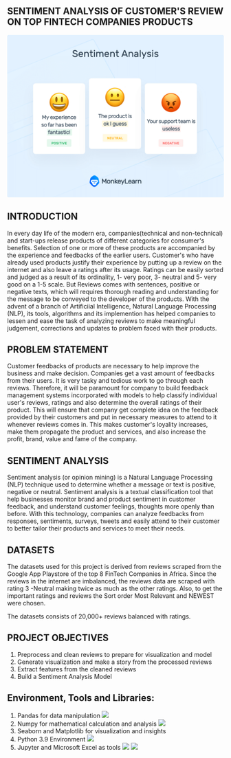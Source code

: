 ## SENTIMENT ANALYSIS OF CUSTOMER'S REVIEW ON TOP FINTECH COMPANIES PRODUCTS 

![](sentiment.png)

## INTRODUCTION
In every day life of the modern era, companies(technical and non-technical) and start-ups release products of different categories for consumer's benefits. Selection of one or more of these products are accompanied by the experience and feedbacks of the earlier users. Customer's who have already used products justify their experience by putting up a review on the internet and also leave a ratings after its usage. Ratings can be easily sorted and judged as a result of its ordinality, 1- very poor, 3- neutral and 5- very good on a 1-5 scale. But Reviews comes with sentences, positive or negative texts, which will requires thorough reading and understanding for the message to be conveyed to the developer of the products. 
With the advent of a branch of Artificiial Intelligence, Natural Language Processing (NLP), its tools, algorithms and its implemention has helped companies to lessen and ease the task of analyzing reviews to make meaningful judgement, corrections and updates to problem faced with their products.

## PROBLEM STATEMENT
Customer feedbacks of products are necessary to help improve the business and make decision. Companies get a vast amount of feedbacks from their users. It is very tasky and tedious work to go through each reviews. Therefore, it will be paramount for company to build feedback management systems incorporated with models to help classify individual user's reviews, ratings and also determine the overall ratings of their product. This will ensure that company get complete idea on the feedback provided by their customers and put in necessary measures to attend to it whenever reviews comes in. This makes customer's loyality increases, make them propagate the product and services, and also increase the profit, brand, value and fame of the company.

## SENTIMENT ANALYSIS
Sentiment analysis (or opinion mining) is a Natural Language Processing (NLP) technique used to determine whether a message or text is positive, negative or neutral. Sentiment analysis is a textual classification tool that help businesses monitor brand and product sentiment in customer feedback, and understand customer feelings, thoughts more openly than before. With this technology, companies can analyze feedbacks from responses, sentiments, surveys, tweets and easily attend to their customer to better tailor their products and services to meet their needs.

## DATASETS
The datasets used for this project is derived from reviews scraped from the Google App Playstore of the top 8 FinTech Companies in Africa.
Since the reviews in the internet are imbalanced, the reviews data are scraped with rating 3 -Neutral making twice as much as the other ratings. Also, to get the important ratings and reviews the Sort order Most Relevant and NEWEST were chosen.

The datasets consists of 20,000+ reviews balanced with ratings.


## PROJECT OBJECTIVES
1. Preprocess and clean reviews to prepare for visualization and model
2. Generate visualization and make a story from the processed reviews
3. Extract features from the cleaned reviews
4. Build a Sentiment Analysis Model

## Environment, Tools and Libraries:
1.	Pandas for data manipulation <img src="https://img.shields.io/badge/pandas-%23150458.svg?style=for-the-badge&logo=pandas&logoColor=white">
2.	Numpy for mathematical calculation and analysis <img src="https://img.shields.io/badge/numpy-%23013243.svg?style=for-the-badge&logo=numpy&logoColor=white">
3.	Seaborn and Matplotlib for visualization and insights
4.	Python 3.9 Environment <img src="https://img.shields.io/badge/python-%2314354C.svg?style=for-the-badge&logo=python&logoColor=white">
5.	Jupyter and Microsoft Excel as tools <img src="https://img.shields.io/badge/Microsoft_Excel-217346?style=for-the-badge&logo=microsoft-excel&logoColor=white"> <img src="https://img.shields.io/badge/Jupyter-F37626.svg?&style=for-the-badge&logo=Jupyter&logoColor=white" >